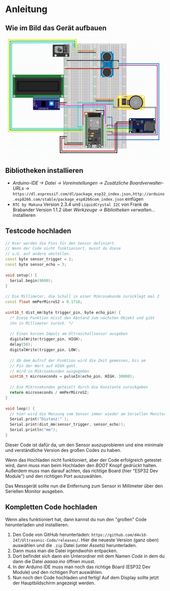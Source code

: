 # Anleitung

## Wie im Bild das Gerät aufbauen
![Aufbau Bild](Aufbau.png "Der Aufbau")

## Bibliotheken installieren
* _Arduino-IDE -> Datei -> Voreinstellungen -> Zusätzliche Boardverwalter-URLs ->_ ```https://dl.espressif.com/dl/package_esp32_index.json,http://arduino.esp8266.com/stable/package_esp8266com_index.json``` einfügen
* ```RTC by Makuna``` Version 2.3.4 und ```LiquidCrystal I2C``` von Frank de Brabander Version 1.1.2 über _Werkzeuge -> Bibliotheken verwalten..._ installieren

## Testcode hochladen
```C++
// Hier werden die Pins für den Sensor definiert.
// Wenn der Code nicht funktioniert, musst du diese 
// u.U. auf andere umstellen.
const byte sensor_trigger = 2;
const byte sensor_echo = 3;

void setup() {
  Serial.begin(9600);
}

// Die Millimeter, die Schall in einer Mikrosekunde zurücklegt mal 2
const float mmPerMicroS2 = 0.1716;

uint16_t dist_mm(byte trigger_pin, byte echo_pin) {
  /* Diese Funktion misst den Abstand zum nächsten Objekt und gibt
  ihn in Millimeter zurück. */
  
  // Einen kurzen Impuls am Ultraschallsensor ausgeben
  digitalWrite(trigger_pin, HIGH);
  delay(50);
  digitalWrite(trigger_pin, LOW);

  // Ab dem Aufruf der Funktion wird die Zeit gemessen, bis am
  // Pin der Wert auf HIGH geht.
  // Wird in Mikrosekunden ausgegeben
  uint16_t microseconds = pulseIn(echo_pin, HIGH, 30000);
  
  // Die Mikrosekunden geteielt durch die Konstante zurückgeben
  return microseconds / mmPerMicroS2;
}

void loop() {
  // hier wird die Messung vom Sensor immer wieder am Seriellen Monitor ausgegeben.
  Serial.print("Distanz:" );
  Serial.print(dist_mm(sensor_trigger, sensor_echo));
  Serial.println("mm");
}
```
Dieser Code ist dafür da, um den Sensor auszuprobieren und eine minimale und verständliche Version des großen Codes zu haben.

Wenn das Hochladen nicht funktioniert, aber der Code erfolgreich getestet wird, dann muss man beim Hochladen den _BOOT_ Knopf gedrückt halten.
Außerdem muss man darauf achten, das richtige Board (hier "ESP32 Dev Module") und den richtigen Port auszuwählen.

Das Messgerät sollte nun die Entfernung zum Sensor in Millimeter über den Seriellen Monitor ausgeben.

## Kompletten Code hochladen
Wenn alles funktioniert hat, dann kannst du nun den "großen" Code herunterladen und installieren.

1. Den Code von GitHub herunterladen: ```https://github.com/d4v1d-247/Ultrasonic-Code/releases/```. Hier die neueste Version (ganz oben) auswählen und die ```.zip``` Datei (unter _Assets_) herunterladen.
3. Dann muss man die Datei irgendwohin entpacken.
4. Dort befindet sich dann ein Unterordner mit dem Namen _Code_ in dem du dann die Datei _aaaaa.ino_ öffnen musst. 
5. In der Arduino IDE muss man noch das richtige Board (ESP32 Dev Module) und den richtigen Port auswählen.
6. Nun noch den Code hochladen und fertig! Auf dem Display sollte jetzt der Hauptbildschirm angezeigt werden.
